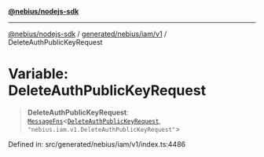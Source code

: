 [**@nebius/nodejs-sdk**](../../../../../README.md)

---

[@nebius/nodejs-sdk](../../../../../README.md) / [generated/nebius/iam/v1](../README.md) / DeleteAuthPublicKeyRequest

# Variable: DeleteAuthPublicKeyRequest

> **DeleteAuthPublicKeyRequest**: [`MessageFns`](../../../../../runtime/protos/core/interfaces/MessageFns.md)\<[`DeleteAuthPublicKeyRequest`](../interfaces/DeleteAuthPublicKeyRequest.md), `"nebius.iam.v1.DeleteAuthPublicKeyRequest"`\>

Defined in: src/generated/nebius/iam/v1/index.ts:4486
